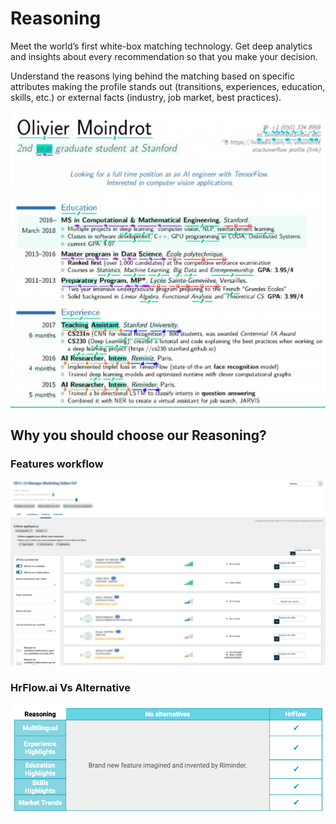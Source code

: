 # Reasoning

Meet the world’s first white-box matching technology. Get deep analytics and insights about every recommendation so that you make your decision. 

Understand the reasons lying behind the matching based on specific attributes making the profile stands out \(transitions, experiences, education, skills, etc.\) or external facts \(industry, job market, best practices\).

![Example of Highlighted Profile: Key indicators highlighted on the original resume.](../.gitbook/assets/screenshot-2020-04-13-at-13.04.42.png)

## Why you should choose our Reasoning?

### Features workflow

![](../.gitbook/assets/image%20%285%29.png)

### **HrFlow.ai Vs Alternative**

![](../.gitbook/assets/screenshot-2020-04-15-at-08.32.46.png)

